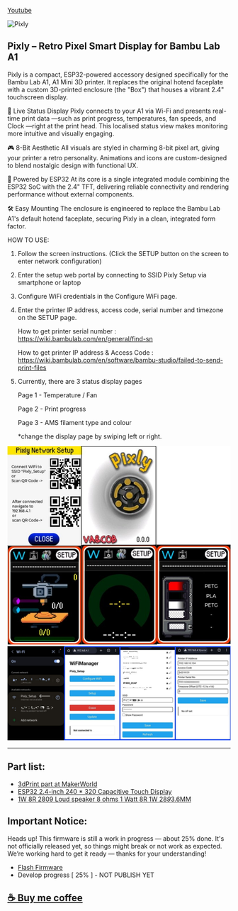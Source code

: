 [Youtube](https://youtube.com/shorts/96pzUit0e2s)

![Pixly](/picture/animation.gif)

## Pixly – Retro Pixel Smart Display for Bambu Lab A1

Pixly is a compact, ESP32-powered accessory designed specifically for the Bambu Lab A1, A1 Mini 3D printer. It replaces the original hotend faceplate with a custom 3D-printed enclosure (the "Box") that houses a vibrant 2.4" touchscreen display.

📡 Live Status Display
Pixly connects to your A1 via Wi-Fi and presents real-time print data —such as print progress, temperatures, fan speeds, and Clock —right at the print head. This localised status view makes monitoring more intuitive and visually engaging.

🎮 8-Bit Aesthetic
All visuals are styled in charming 8-bit pixel art, giving your printer a retro personality. Animations and icons are custom-designed to blend nostalgic design with functional UX.

🧠 Powered by ESP32
At its core is a single integrated module combining the ESP32 SoC with the 2.4" TFT, delivering reliable connectivity and rendering performance without external components.

🛠️ Easy Mounting
The enclosure is engineered to replace the Bambu Lab A1's default hotend faceplate, securing Pixly in a clean, integrated form factor.



HOW TO USE: 
1. Follow the screen instructions. (Click the SETUP button on the screen to enter network configuration)
2. Enter the setup web portal by connecting to SSID Pixly Setup via smartphone or laptop
3. Configure WiFi credentials in the Configure WiFi page.
4. Enter the printer IP address, access code, serial number and timezone on the SETUP page.
   
    How to get printer serial number :  https://wiki.bambulab.com/en/general/find-sn
   
    How to get printer IP address & Access Code :  https://wiki.bambulab.com/en/software/bambu-studio/failed-to-send-print-files
6. Currently, there are 3 status display pages
   
    Page 1 - Temperature / Fan
   
    Page 2 - Print progress
   
    Page 3 - AMS filament type and colour
   
   *change the display page by swiping left or right.

![Screen](/picture/screen1.jpg)
![Network Setup](/picture/screen2.jpg)

---------------------------------------------------------------------------------------------------

## Part list:

- [3dPrint part at MakerWorld](https://makerworld.com/en/models/1432974-pixly-faceplate-kit#profileId-1490390)
- [ESP32 2.4-inch 240 * 320 Capacitive Touch Display](s.click.aliexpress.com/e/_omgP1zh)
- [1W 8R 2809 Loud speaker 8 ohms 1 Watt 8R 1W 28*9*3.6MM](s.click.aliexpress.com/e/_oDSKVf9)

## Important Notice:
Heads up! This firmware is still a work in progress — about 25% done.
It's not officially released yet, so things might break or not work as expected.
We’re working hard to get it ready — thanks for your understanding!
- [Flash Firmware](https://vaandcob.github.io/webpage/src/index.html)
- Develop progress [ 25% ] - NOT PUBLISH YET 


## [☕ Buy me coffee](https://buymeacoffee.com/vaandcob)
